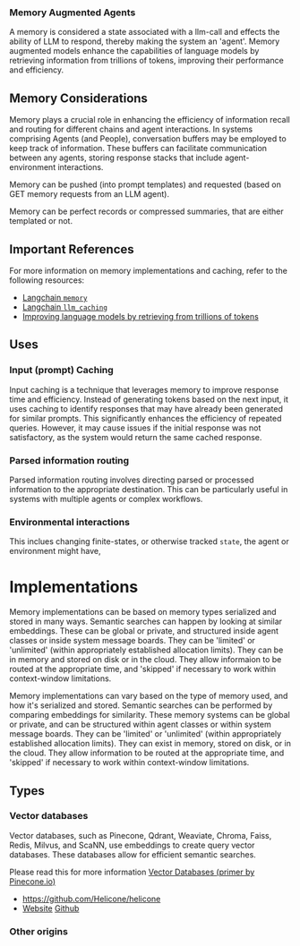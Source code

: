 ### Memory Augmented Agents

A memory is considered a state associated with a llm-call and effects the ability of LLM to respond, thereby making the system an 'agent'. Memory augmented models enhance the capabilities of language models by retrieving information from trillions of tokens, improving their performance and efficiency. 

## Memory Considerations

Memory plays a crucial role in enhancing the efficiency of information recall and routing for different chains and agent interactions. In systems comprising Agents (and People), conversation buffers may be employed to keep track of information. These buffers can facilitate communication between any agents, storing response stacks that include agent-environment interactions.

Memory can be pushed (into prompt templates) and requested (based on GET memory requests from an LLM agent). 

Memory can be perfect records or compressed summaries, that are either templated or not. 

## Important References

For more information on memory implementations and caching, refer to the following resources:

- [Langchain `memory`](https://python.langchain.com/docs/modules/memory/)
- [Langchain `llm_caching`](https://python.langchain.com/docs/modules/model_io/models/llms/integrations/llm_caching)
- [Improving language models by retrieving from trillions of tokens](https://arxiv.org/pdf/2112.04426.pdf)

## Uses

### Input (prompt) Caching

Input caching is a technique that leverages memory to improve response time and efficiency. Instead of generating tokens based on the next input, it uses caching to identify responses that may have already been generated for similar prompts. This significantly enhances the efficiency of repeated queries. However, it may cause issues if the initial response was not satisfactory, as the system would return the same cached response.

### Parsed information routing

Parsed information routing involves directing parsed or processed information to the appropriate destination. This can be particularly useful in systems with multiple agents or complex workflows.

### Environmental interactions

This inclues changing finite-states, or otherwise tracked `state`, the agent or environment might have, 

# Implementations

Memory implementations can be based on memory types serialized and stored in many ways. Semantic searches can happen by looking at similar embeddings. 
These can be global or private, and structured inside agent classes or inside system message boards. They can be 'limited' or 'unlimited' (within appropriately established allocation limits). They can be in memory and stored on disk or in the cloud. They allow informaion to be routed at the appropriate time, and 'skipped' if necessary to work within context-window limitations.

Memory implementations can vary based on the type of memory used, and how it's serialized and stored. Semantic searches can be performed by comparing embeddings for similarity. These memory systems can be global or private, and can be structured within agent classes or within system message boards. They can be 'limited' or 'unlimited' (within appropriately established allocation limits). They can exist in memory, stored on disk, or in the cloud. They allow information to be routed at the appropriate time, and 'skipped' if necessary to work within context-window limitations.

## Types

### Vector databases

Vector databases, such as Pinecone, Qdrant, Weaviate, Chroma, Faiss, Redis, Milvus, and ScaNN, use embeddings to create query vector databases. These databases allow for efficient semantic searches. 

Please read this for more information  [Vector Databases (primer by Pinecone.io)](https://www.pinecone.io/learn/vector-database/)

- https://github.com/Helicone/helicone
- [Website](https://www.deeplake.ai/) [Github](https://github.com/activeloopai/deeplake)

### Other origins
